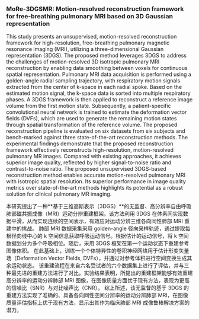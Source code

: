 ### MoRe-3DGSMR: Motion-resolved reconstruction framework for free-breathing pulmonary MRI based on 3D Gaussian representation

This study presents an unsupervised, motion-resolved reconstruction framework for high-resolution, free-breathing pulmonary magnetic resonance imaging (MRI), utilizing a three-dimensional Gaussian representation (3DGS). The proposed method leverages 3DGS to address the challenges of motion-resolved 3D isotropic pulmonary MRI reconstruction by enabling data smoothing between voxels for continuous spatial representation. Pulmonary MRI data acquisition is performed using a golden-angle radial sampling trajectory, with respiratory motion signals extracted from the center of k-space in each radial spoke. Based on the estimated motion signal, the k-space data is sorted into multiple respiratory phases. A 3DGS framework is then applied to reconstruct a reference image volume from the first motion state. Subsequently, a patient-specific convolutional neural network is trained to estimate the deformation vector fields (DVFs), which are used to generate the remaining motion states through spatial transformation of the reference volume. The proposed reconstruction pipeline is evaluated on six datasets from six subjects and bench-marked against three state-of-the-art reconstruction methods. The experimental findings demonstrate that the proposed reconstruction framework effectively reconstructs high-resolution, motion-resolved pulmonary MR images. Compared with existing approaches, it achieves superior image quality, reflected by higher signal-to-noise ratio and contrast-to-noise ratio. The proposed unsupervised 3DGS-based reconstruction method enables accurate motion-resolved pulmonary MRI with isotropic spatial resolution. Its superior performance in image quality metrics over state-of-the-art methods highlights its potential as a robust solution for clinical pulmonary MR imaging.

本研究提出了一种**基于三维高斯表示（3DGS）**的无监督、高分辨率自由呼吸肺部磁共振成像（MRI）运动分辨重建框架。该方法利用 3DGS 在体素间实现数据平滑，从而实现连续的空间表示，有效应对运动分辨三维各向同性肺部 MRI 重建中的挑战。
肺部 MRI 数据采集采用 golden-angle 径向采样轨迹，通过提取每根径向线中心的 k 空间信息获取呼吸运动信号。根据估计的运动信号，将 k 空间数据划分为多个呼吸相位。随后，采用 3DGS 框架在第一个运动状态下重建参考图像体积。
在此基础上，训练一个个体特异性的卷积神经网络用于估计形变矢量场（Deformation Vector Fields, DVFs），并通过对参考体积进行空间变换生成其余运动状态。
该重建流程在来自六名受试者的六个数据集上进行了评估，并与三种最先进的重建方法进行了对比。实验结果表明，所提出的重建框架能够有效重建高分辨率的运动分辨肺部 MRI 图像，在图像质量方面优于现有方法，表现为更高的信噪比（SNR）与对比噪声比（CNR）。
综上所述，该无监督的基于 3DGS 的重建方法实现了准确的、具备各向同性空间分辨率的运动分辨肺部 MRI，在图像质量评估指标上优于现有方法，显示出其作为临床肺部 MRI 成像鲁棒解决方案的潜力。
